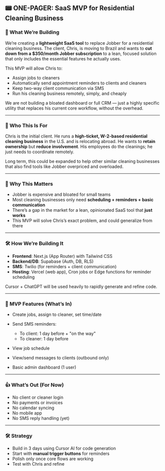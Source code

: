 ## 📟 ONE-PAGER: SaaS MVP for Residential Cleaning Business

### 🚀 What We’re Building

We’re creating a **lightweight SaaS tool** to replace Jobber for a residential cleaning business. The client, Chris, is moving to Brazil and wants to **cut down from a \$350/month Jobber subscription** to a lean, focused solution that only includes the essential features he actually uses.

This MVP will allow Chris to:

* Assign jobs to cleaners
* Automatically send appointment reminders to clients and cleaners
* Keep two-way client communication via SMS
* Run his cleaning business remotely, simply, and cheaply

We are not building a bloated dashboard or full CRM — just a highly specific utility that replaces his current core workflow, without the overhead.

---

### 🎯 Who This Is For

Chris is the initial client. He runs a **high-ticket, W-2-based residential cleaning business** in the U.S. and is relocating abroad. He wants to **retain ownership** but **reduce involvement**. His employees do the cleanings; he just needs to coordinate remotely.

Long term, this could be expanded to help other similar cleaning businesses that also find tools like Jobber overpriced and overloaded.

---

### 🧠 Why This Matters

* Jobber is expensive and bloated for small teams
* Most cleaning businesses only need **scheduling + reminders + basic communication**
* There’s a gap in the market for a lean, opinionated SaaS tool that **just works**
* This MVP will solve Chris’s exact problem, and could generalize from there

---

### 🛠 How We’re Building It

* **Frontend**: Next.js (App Router) with Tailwind CSS
* **Backend/DB**: Supabase (Auth, DB, RLS)
* **SMS**: Twilio (for reminders + client communication)
* **Hosting**: Vercel (web app), Cron jobs or Edge functions for reminder scheduling

Cursor + ChatGPT will be used heavily to rapidly generate and refine code.

---

### 🧱 MVP Features (What’s In)

* Create jobs, assign to cleaner, set time/date
* Send SMS reminders:

  * To client: 1 day before + "on the way"
  * To cleaner: 1 day before
* View job schedule
* View/send messages to clients (outbound only)
* Basic admin dashboard (1 user)

---

### 👍 What’s Out (For Now)

* No client or cleaner login
* No payments or invoices
* No calendar syncing
* No mobile app
* No SMS reply handling (yet)

---

### 🛠 Strategy

* Build in 3 days using Cursor AI for code generation
* Start with **manual trigger buttons** for reminders
* Polish only once core flows are working
* Test with Chris and refine
